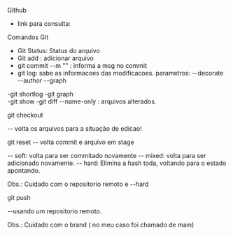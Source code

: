 Github
- link para consulta:


Comandos Git
- Git Status: Status do arquivo
- Git add : adicionar arquivo
- git commit --m "" : informa a msg no commit
- git log: sabe as informacoes das modificacoes.
	parametros: 
	--decorate
	--author
	--graph

-git shortlog
-git graph	
-git show
-git diff
--name-only : arquivos alterados.

git checkout

 -- volta os arquivos para a situação de edicao!

git reset 
 -- volta commit e arquivo em stage

 -- soft: volta para ser commitado novamente
 -- mixed: volta para ser adicionado novamente.
 -- hard: Elimina a hash toda, voltando para o estado apontando.

Obs.: Cuidado com o repositorio remoto e --hard

git push 

--usando um repositorio remoto.

Obs.: Cuidado com o brand ( no meu caso foi chamado de main)
